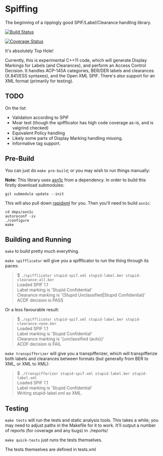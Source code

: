 Spiffing
========

The beginning of a rippingly good SPIF/Label/Clearance handling library.

[![Build Status](https://travis-ci.org/surevine/spiffing.svg)](https://travis-ci.org/surevine/spiffing)

[![Coverage Status](https://img.shields.io/coveralls/surevine/spiffing.svg)](https://coveralls.io/r/surevine/spiffing)

It's absolutely Top Hole!

Currently, this is experimental C++11 code, which will generate Display Markings for Labels (and Clearances), and perform an Access Control Decision. It handles ACP-145A categories,
BER/DER labels and clearances (X.841/ESS syntaxes), and the Open XML SPIF. There's
also support for an XML format (primarily for testing).

## TODO

On the list:
* Validation according to SPIF
* Moar test (though the spifflicator has high code coverage as-is, and is valgrind checked)
* Equivalent Policy handling
* Likely some parts of Display Marking handling missing.
* Informative tag support.

## Pre-Build

You can just do `make pre-build`; or you may wish to run things manually:

__Note:__ This library uses [asn1c](https://github.com/vlm/asn1c) from a dependency. In order to build this firstly download submodules:

```
git submodule update --init
```

This will also pull down [rapidxml](https://github.com/dwd/rapidxml) for you. Then you'll need to build `asn1c`:

```
cd deps/asn1c
autoreconf -iv
./configure
make
```

## Building and Running

`make` to build pretty much everything.

`make spifflicator` will give you a spifflicator to run the thing through
its paces:

>  $ `./spifflicator stupid-spif.xml stupid-label.ber stupid-clearance-all.ber`  
>  Loaded SPIF 1.1  
>  Label marking is 'Stupid Confidential'  
>  Clearance marking is '{Stupid Unclassified|Stupid Confidential}'  
>  ACDF decision is PASS

Or a less favourable result:

>  $ `./spifflicator stupid-spif.xml stupid-label.ber stupid-clearance-none.ber`  
>  Loaded SPIF 1.1  
>  Label marking is 'Stupid Confidential'  
>  Clearance marking is '{unclassified (auto)}'  
>  ACDF decision is FAIL

`make transpifferizer` will give you a transpifferizer, which will transpifferize both labels and
clearances between formats (but generally from BER to XML, or XML to XML):

> $ `./transpifferizer stupid-spif.xml stupid-label.ber stupid-label.xml`  
> Loaded SPIF 1.1  
> Label marking is 'Stupid Confidential'  
> Writing stupid-label.xml as XML.  

## Testing

`make tests` will run the tests and static analysis tools. This takes a while; you may need to
adjust paths in the Makefile for it to work. It'll output a number of reports (for coverage
and any bugs) in ./reports/

`make quick-tests` just runs the tests themselves.

The tests themselves are defined in tests.xml
